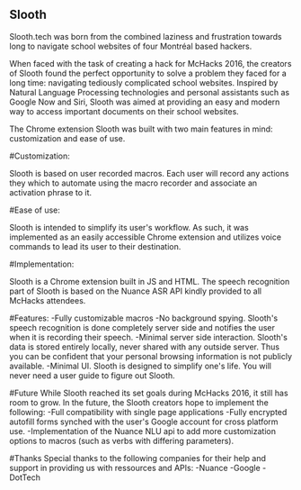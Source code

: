 ## Slooth 

Slooth.tech was born from the combined laziness and frustration towards long to navigate school websites of four Montréal based hackers.

When faced with the task of creating a hack for McHacks 2016, the creators of Slooth found the perfect opportunity to solve a problem they faced for a long time: navigating tediously complicated school websites.
Inspired by Natural Language Processing technologies and personal assistants such as Google Now and Siri, Slooth was aimed at providing an easy and modern way to access important documents on their school websites.

The Chrome extension Slooth was built with two main features in mind: customization and ease of use.

#Customization:

Slooth is based on user recorded macros. Each user will record any actions they which to automate using the macro recorder and associate an activation phrase to it.

#Ease of use:

Slooth is intended to simplify its user's workflow. As such, it was implemented as an easily accessible Chrome extension and utilizes voice commands to lead its user to their destination.

#Implementation:

Slooth is a Chrome extension built in JS and HTML.
The speech recognition part of Slooth is based on the Nuance ASR API kindly provided to all McHacks attendees.

#Features:
-Fully customizable macros
-No background spying. Slooth's speech recognition is done completely server side and notifies the user when it is recording their speech.
-Minimal server side interaction. Slooth's data is stored entirely locally, never shared with any outside server. Thus you can be confident that your personal browsing information is not publicly available.
-Minimal UI. Slooth is designed to simplify one's life. You will never need a user guide to figure out Slooth.

#Future 
While Slooth reached its set goals during McHacks 2016, it still has room to grow.
In the future, the Slooth creators hope to implement the following:
-Full compatibility with single page applications
-Fully encrypted autofill forms synched with the user's Google account for cross platform use.
-Implementation of the Nuance NLU api to add more customization options to macros (such as verbs with differing parameters).

#Thanks
Special thanks to the following companies for their help and support in providing us with ressources and APIs:
-Nuance
-Google
-DotTech
